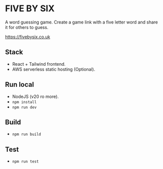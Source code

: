 # FIVE BY SIX

A word guessing game. Create a game link with a five letter word and share it for others to guess.

https://fivebysix.co.uk

## Stack
- React + Tailwind frontend.
- AWS serverless static hosting (Optional).

## Run local
- NodeJS (v20 ro more).
- `npm install`
- `npm run dev`

## Build
- `npm run build`

## Test
- `npm run test`
